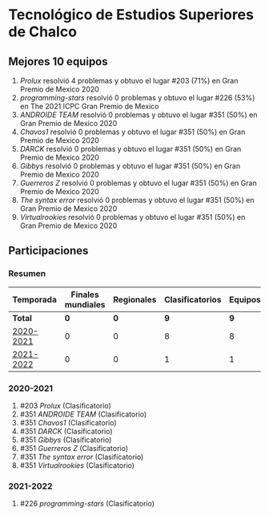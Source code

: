 ---
---

# Tecnológico de Estudios Superiores de Chalco

## Mejores 10 equipos

1. _Prolux_ resolvió 4 problemas y obtuvo el lugar #203 (71%) en Gran Premio de Mexico 2020
1. _programming-stars_ resolvió 0 problemas y obtuvo el lugar #226 (53%) en The 2021 ICPC Gran Premio de Mexico
1. _ANDROIDE TEAM_ resolvió 0 problemas y obtuvo el lugar #351 (50%) en Gran Premio de Mexico 2020
1. _Chavos1_ resolvió 0 problemas y obtuvo el lugar #351 (50%) en Gran Premio de Mexico 2020
1. _DARCK_ resolvió 0 problemas y obtuvo el lugar #351 (50%) en Gran Premio de Mexico 2020
1. _Gibbys_ resolvió 0 problemas y obtuvo el lugar #351 (50%) en Gran Premio de Mexico 2020
1. _Guerreros Z_ resolvió 0 problemas y obtuvo el lugar #351 (50%) en Gran Premio de Mexico 2020
1. _The syntax error_ resolvió 0 problemas y obtuvo el lugar #351 (50%) en Gran Premio de Mexico 2020
1. _Virtualrookies_ resolvió 0 problemas y obtuvo el lugar #351 (50%) en Gran Premio de Mexico 2020

## Participaciones

### Resumen

| Temporada | Finales mundiales | Regionales | Clasificatorios | Equipos |
| --- | --- | --- | --- | --- |
| **Total** | **0** | **0** | **9** | **9** |
| [2020-2021](#2020-2021) | 0 | 0 | 8 | 8 |
| [2021-2022](#2021-2022) | 0 | 0 | 1 | 1 |

### 2020-2021

1. #203 _Prolux_ (Clasificatorio)
1. #351 _ANDROIDE TEAM_ (Clasificatorio)
1. #351 _Chavos1_ (Clasificatorio)
1. #351 _DARCK_ (Clasificatorio)
1. #351 _Gibbys_ (Clasificatorio)
1. #351 _Guerreros Z_ (Clasificatorio)
1. #351 _The syntax error_ (Clasificatorio)
1. #351 _Virtualrookies_ (Clasificatorio)

### 2021-2022

1. #226 _programming-stars_ (Clasificatorio)



